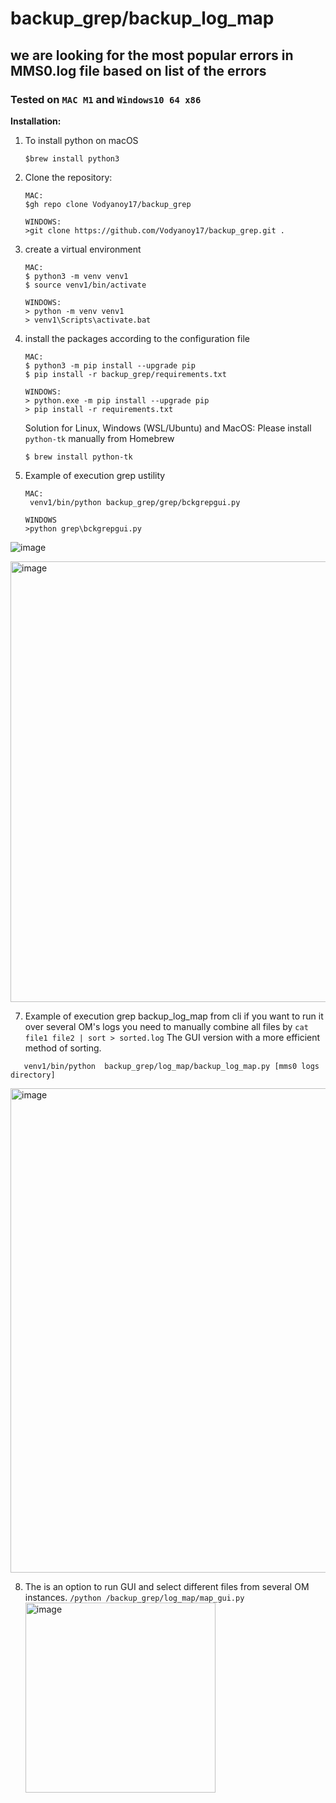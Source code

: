 # backup_grep/backup_log_map

## we are looking for the most popular  errors in MMS0.log file based on list of the errors

### Tested on `MAC M1` and `Windows10 64 x86`

**Installation:**

1. To install python on macOS
   ```
   $brew install python3
   ```
2. Clone the repository:
   ```
   MAC:
   $gh repo clone Vodyanoy17/backup_grep
   ```
   ```
   WINDOWS:
   >git clone https://github.com/Vodyanoy17/backup_grep.git .
   ```
3. create a virtual environment
   ```
   MAC:
   $ python3 -m venv venv1
   $ source venv1/bin/activate
   ```
   ```
   WINDOWS:
   > python -m venv venv1
   > venv1\Scripts\activate.bat
   ```
4. install the packages according to the configuration file
   ```
   MAC:
   $ python3 -m pip install --upgrade pip
   $ pip install -r backup_grep/requirements.txt
   ```
   ```
   WINDOWS:
   > python.exe -m pip install --upgrade pip
   > pip install -r requirements.txt
   ```
   Solution for Linux, Windows (WSL/Ubuntu) and MacOS: Please install `python-tk` manually from Homebrew
   ```
   $ brew install python-tk
   ```
   
6. Example of execution grep ustility
   ```
   MAC:
    venv1/bin/python backup_grep/grep/bckgrepgui.py
   ```
   ```
   WINDOWS
   >python grep\bckgrepgui.py
   ```
![image](https://github.com/Vodyanoy17/backup_grep/assets/35487262/46ab2c96-1a59-4aa9-8490-4e1c7d09a87a)

   
<img width="705" alt="image" src="https://github.com/Vodyanoy17/backup_grep/assets/35487262/7868e60d-1295-4dcb-8bd1-fc656529a074">

7. Example of execution grep backup_log_map from cli
   if you want to run it over several OM's logs you need to manually combine all files by `cat file1 file2 | sort > sorted.log`
   The GUI version with a more efficient method of sorting.
 ```
    venv1/bin/python  backup_grep/log_map/backup_log_map.py [mms0 logs directory]
   ```
<img width="775" alt="image" src="https://github.com/Vodyanoy17/backup_grep/assets/35487262/7d52a1d0-be6c-481f-afe5-32756c55fb1c">

8. The is an option to run GUI and select different files from several OM instances.
   ```/python /backup_grep/log_map/map_gui.py```
   <img width="304" alt="image" src="https://github.com/Vodyanoy17/backup_grep/assets/35487262/e2eafbc7-61e5-482b-9718-772915590de4">

